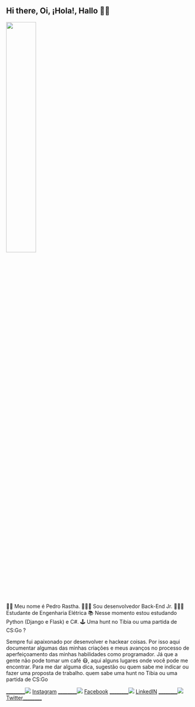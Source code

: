 ## Hi there, Oi, ¡Hola!, Hallo 👋🏾

<img src="https://iili.io/dK8Whl.png" width="40%">


👦🏾 Meu nome é Pedro Rastha. 
🧑🏾‍💻 Sou desenvolvedor Back-End Jr.
🧑🏾‍🔬 Estudante de Engenharia Elétrica
📚 Nesse momento estou estudando Python (Django e Flask) e C#.
🕹️ Uma hunt no Tibia ou uma partida de CS:Go ?

Sempre fui apaixonado por desenvolver e hackear coisas. Por isso aqui documentar algumas das minhas criações e meus avanços no processo de aperfeiçoamento das minhas habilidades como programador.
Já que a gente não pode tomar um café 😷, aqui alguns lugares onde você pode me encontrar. Para me dar alguma dica, sugestão ou quem sabe me indicar ou fazer uma proposta de trabalho.
quem sabe uma hunt no Tibia ou uma partida de CS:Go

[________]()![](https://iili.io/d28daj.png) [Instagram](http://www.instagram.com/pedrorastha)   [________]()![](https://iili.io/d28J3b.png) [Facebook](http://www.facebook.com/pedrorastha) [________]()![](https://iili.io/d2896u.png) [LinkedIN](https://www.linkedin.com/in/pedrorastha/) [________]()![](https://iili.io/d2828x.png) [Twitter](http://www.twitter.com/pedrorastha)[________]()
